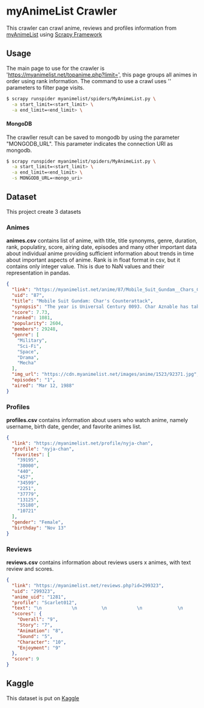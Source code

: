 # myAnimeList Crawler

This crawler can crawl anime, reviews and profiles information from [myAnimeList](myAnimeList.net) using [Scrapy Framework](https://scrapy.org/)

## Usage

The main page to use for the crawler is 'https://myanimelist.net/topanime.php?limit=<limit>', this page groups all animes in order using rank information.
The command to use a crawl uses '<limit>' parameters to filter page visits.

```bash
$ scrapy runspider myanimelist/spiders/MyAnimeList.py \
  -a start_limit=<start_limit> \
  -a end_limit=<end_limit> \
```

#### MongoDB

The crawller result can be saved to mongodb by using the parameter "MONGODB_URL". This parameter indicates the connection URI as mongodb.

```bash
$ scrapy runspider myanimelist/spiders/MyAnimeList.py \
  -a start_limit=<start_limit> \
  -a end_limit=<end_limit> \
  -s MONGODB_URL=<mongo_uri>
```

## Dataset

This project create 3 datasets

### Animes

**animes.csv** contains list of anime, with title, title synonyms, genre, duration, rank, populatiry, score, airing date, episodes and many other important data about individual anime providing sufficient information about trends in time about important aspects of anime. Rank is in float format in csv, but it contains only integer value. This is due to NaN values and their representation in pandas.
```json
{
  "link": "https://myanimelist.net/anime/87/Mobile_Suit_Gundam__Chars_Counterattack",
  "uid": "87",
  "title": "Mobile Suit Gundam: Char's Counterattack",
  "synopsis": "The year is Universal Century 0093. Char Aznable has taken command of Neo Zeon, the rebels of outer space. He firmly believes that humankind can only achieve peace by relocating to space. Thus, he plans to crash the giant asteroid Axis into Earth and plunge the planet into an uninhabitable winter. Char also eagerly anticipates this opportunity to settle a 14-year rivalry with Amuro Ray. The two have been reluctant allies at times, but Char has never forgiven Amuro for causing the death of one of his comrades during the One Year War. \r\n \r\nOnly the Earth Federation's Londo Bell Unit has the power to stop Char from fulfilling his dangerous goal. Leading the defense of Earth is veteran captain Bright Noa and Amuro Ray with the latest Nu Gundam mobile suit. In this thrilling conclusion to the original Gundam series, Londo Bell engages in a final conflict with Neo Zeon that will decide the fate of Earth and end this long-standing rivalry—once and for all. \r\n \r\n[Written by MAL Rewrite]",
  "score": 7.73,
  "ranked": 1081,
  "popularity": 2604,
  "members": 29248,
  "genre": [
    "Military",
    "Sci-Fi",
    "Space",
    "Drama",
    "Mecha"
  ],
  "img_url": "https://cdn.myanimelist.net/images/anime/1523/92371.jpg",
  "episodes": "1",
  "aired": "Mar 12, 1988"
}
```

### Profiles

**profiles.csv** contains information about users who watch anime, namely username, birth date, gender, and favorite animes list.
```json
{
  "link": "https://myanimelist.net/profile/nyja-chan",
  "profile": "nyja-chan",
  "favorites": [
    "39195",
    "38000",
    "440",
    "457",
    "34599",
    "2251",
    "37779",
    "13125",
    "35180",
    "10721"
  ],
  "gender": "Female",
  "birthday": "Nov 13"
}
```

### Reviews

**reviews.csv** contains information about reviews users x animes, with text review and scores.
```json
{
  "link": "https://myanimelist.net/reviews.php?id=299323",
  "uid": "299323",
  "anime_uid": "1281",
  "profile": "Scarlet012",
  "text": "\n           \n         \n           \n             \n           \n         \n         \n           more pics \n         \n       \n         \n       \n         \n           Overall \n           9 \n         \n         \n           Story \n           7 \n         \n                   \n             Animation \n             8 \n           \n           \n             Sound \n             5 \n           \n                 \n           Character \n           10 \n         \n         \n           Enjoyment \n           9 \n         \n       \n     \n\n                    \n    This will be a review for the English dubbed version of the anime. (there may be spoilers!) \r\n \r\nBefore I get into the actual review, I'd like to just let it be known that the English dub and Japanese sub versions are different from one another. Because the original Japanese Gakkou no Kaiden did poorly, they gave it to an American studio to just \"do whatever they wanted\", and so they ended up making it much better, staying truer to the actual story, and even a little creepy. The English version was a funnier and less serious version of the original, and while though it has its serious moments they definitely aren't plentiful.  \r\n \r\nThe story was fairly enjoyable, I had a good time looking at all the different spirits and characters and how they had an impact on the story. Akane, as an example, was an interesting spirit. Her voice and her design both ended up complimenting each other, and her little \"flaw\" was played on really well. \r\n \r\nI loved the characters! This was, perhaps, the best part about this show. The characters were true to themselves (did not change personality randomly, or didn't feel like a different character at any point in the show). The characters were also hilariously funny, like Momoko's constant Christianity blurts, or Leo's being Jewish and constant knocks on that. The characters really made the show what it is, and made me wanting more. \r\n \r\nOverall, because of the story and the character development, I really enjoyed this show, and that's why I gave it a nine. There were some cringe-worthy parts, and other parts did not make sense, otherwise, this would be a straight ten!\n\n          \n \n       Helpful \n   \n      ",
  "scores": {
    "Overall": "9",
    "Story": "7",
    "Animation": "8",
    "Sound": "5",
    "Character": "10",
    "Enjoyment": "9"
  },
  "score": 9
}
```

## Kaggle 

This dataset is put on [Kaggle](https://www.kaggle.com/marlesson/myanimelist-dataset-animes-profiles-reviews)
